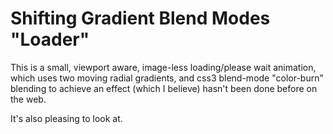 # Shifting Gradient Blend Modes "Loader"

This is a small, viewport aware, image-less loading/please wait animation,
which uses two moving radial gradients, and css3 blend-mode "color-burn" blending
to achieve an effect (which I believe) hasn't been done before on the web.
  
It's also pleasing to look at.
